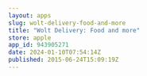 ```yaml
---
layout: apps
slug: wolt-delivery-food-and-more
title: "Wolt Delivery: Food and more"
store: apple
app_id: 943905271
date: 2024-01-10T07:54:14Z
published: 2015-06-24T15:09:19Z
---
```

